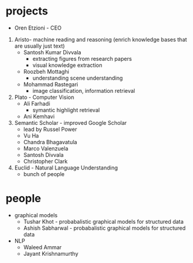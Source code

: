 # projects
- Oren Etzioni - CEO
1. Aristo- machine reading and reasoning (enrich knowledge bases that are usually just text)
	- Santosh Kumar Divvala 
		- extracting figures from research papers
		- visual knowledge extraction
	- Roozbeh Mottaghi
		- understanding scene understanding
	- Mohammad Rastegari
		- image classification, information retrieval
2. Plato - Computer Vision
	- Ali Farhadi
		- symantic highlight retrieval
	- Ani Kemhavi
3. Semantic Scholar - improved Google Scholar
	- lead by Russel Power
	- Vu Ha
	- Chandra Bhagavatula
	- Marco Valenzuela
	- Santosh Divvala
	- Christopher Clark
4. Euclid - Natural Language Understanding
	- bunch of people

# people
- graphical models
	- Tushar Khot - probabalistic graphical models for structured data
	- Ashish Sabharwal - probabalistic graphical models for structured data
- NLP
	- Waleed Ammar
	- Jayant Krishnamurthy
